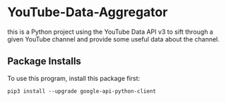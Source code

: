 # YouTube-Data-Aggregator
this is a Python project using the YouTube Data API v3 to sift through a given YouTube channel and provide some useful data about the channel.




## Package Installs
To use this program, install this package first:
```
pip3 install --upgrade google-api-python-client
```
